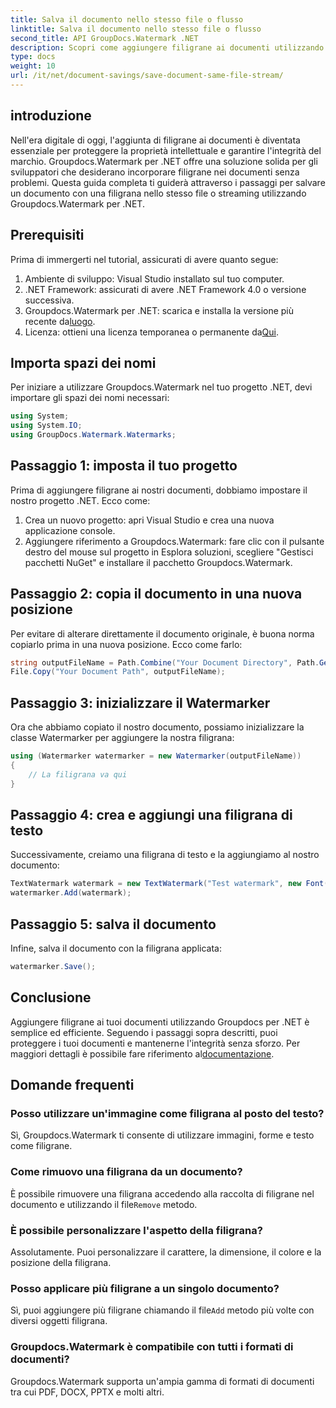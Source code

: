 ```yaml
---
title: Salva il documento nello stesso file o flusso
linktitle: Salva il documento nello stesso file o flusso
second_title: API GroupDocs.Watermark .NET
description: Scopri come aggiungere filigrane ai documenti utilizzando Groupdocs.Watermark per .NET. Questa guida fornisce istruzioni per garantire la protezione e l'integrità dei documenti.
type: docs
weight: 10
url: /it/net/document-savings/save-document-same-file-stream/
---
```

## introduzione
Nell'era digitale di oggi, l'aggiunta di filigrane ai documenti è diventata essenziale per proteggere la proprietà intellettuale e garantire l'integrità del marchio. Groupdocs.Watermark per .NET offre una soluzione solida per gli sviluppatori che desiderano incorporare filigrane nei documenti senza problemi. Questa guida completa ti guiderà attraverso i passaggi per salvare un documento con una filigrana nello stesso file o streaming utilizzando Groupdocs.Watermark per .NET.
## Prerequisiti
Prima di immergerti nel tutorial, assicurati di avere quanto segue:
1. Ambiente di sviluppo: Visual Studio installato sul tuo computer.
2. .NET Framework: assicurati di avere .NET Framework 4.0 o versione successiva.
3.  Groupdocs.Watermark per .NET: scarica e installa la versione più recente da[luogo](https://releases.groupdocs.com/Watermark/net/).
4.  Licenza: ottieni una licenza temporanea o permanente da[Qui](https://purchase.groupdocs.com/temporary-license/).
## Importa spazi dei nomi
Per iniziare a utilizzare Groupdocs.Watermark nel tuo progetto .NET, devi importare gli spazi dei nomi necessari:
```csharp
using System;
using System.IO;
using GroupDocs.Watermark.Watermarks;
```
## Passaggio 1: imposta il tuo progetto
Prima di aggiungere filigrane ai nostri documenti, dobbiamo impostare il nostro progetto .NET. Ecco come:
1. Crea un nuovo progetto: apri Visual Studio e crea una nuova applicazione console.
2. Aggiungere riferimento a Groupdocs.Watermark: fare clic con il pulsante destro del mouse sul progetto in Esplora soluzioni, scegliere "Gestisci pacchetti NuGet" e installare il pacchetto Groupdocs.Watermark.
## Passaggio 2: copia il documento in una nuova posizione
Per evitare di alterare direttamente il documento originale, è buona norma copiarlo prima in una nuova posizione. Ecco come farlo:
```csharp
string outputFileName = Path.Combine("Your Document Directory", Path.GetFileName("Your Document Path"));
File.Copy("Your Document Path", outputFileName);
```
## Passaggio 3: inizializzare il Watermarker
Ora che abbiamo copiato il nostro documento, possiamo inizializzare la classe Watermarker per aggiungere la nostra filigrana:
```csharp
using (Watermarker watermarker = new Watermarker(outputFileName))
{
    // La filigrana va qui
}
```
## Passaggio 4: crea e aggiungi una filigrana di testo
Successivamente, creiamo una filigrana di testo e la aggiungiamo al nostro documento:
```csharp
TextWatermark watermark = new TextWatermark("Test watermark", new Font("Arial", 12));
watermarker.Add(watermark);
```
## Passaggio 5: salva il documento
Infine, salva il documento con la filigrana applicata:
```csharp
watermarker.Save();
```
## Conclusione
Aggiungere filigrane ai tuoi documenti utilizzando Groupdocs per .NET è semplice ed efficiente. Seguendo i passaggi sopra descritti, puoi proteggere i tuoi documenti e mantenerne l'integrità senza sforzo. Per maggiori dettagli è possibile fare riferimento al[documentazione](https://reference.groupdocs.com/Watermark/net/).
## Domande frequenti
### Posso utilizzare un'immagine come filigrana al posto del testo?
Sì, Groupdocs.Watermark ti consente di utilizzare immagini, forme e testo come filigrane.
### Come rimuovo una filigrana da un documento?
 È possibile rimuovere una filigrana accedendo alla raccolta di filigrane nel documento e utilizzando il file`Remove` metodo.
### È possibile personalizzare l'aspetto della filigrana?
Assolutamente. Puoi personalizzare il carattere, la dimensione, il colore e la posizione della filigrana.
### Posso applicare più filigrane a un singolo documento?
 Sì, puoi aggiungere più filigrane chiamando il file`Add` metodo più volte con diversi oggetti filigrana.
### Groupdocs.Watermark è compatibile con tutti i formati di documenti?
Groupdocs.Watermark supporta un'ampia gamma di formati di documenti tra cui PDF, DOCX, PPTX e molti altri.